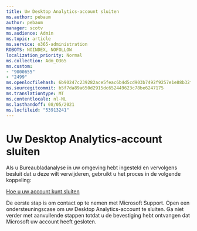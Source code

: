 ```yaml
---
title: Uw Desktop Analytics-account sluiten
ms.author: pebaum
author: pebaum
manager: scotv
ms.audience: Admin
ms.topic: article
ms.service: o365-administration
ROBOTS: NOINDEX, NOFOLLOW
localization_priority: Normal
ms.collection: Adm_O365
ms.custom:
- "9000655"
- "2499"
ms.openlocfilehash: 6b90247c239282ace5feac6b4d5cd903b7492f9257e1e88b32f0716d0cd1c03f
ms.sourcegitcommit: b5f7da89a650d2915dc652449623c78be6247175
ms.translationtype: MT
ms.contentlocale: nl-NL
ms.lasthandoff: 08/05/2021
ms.locfileid: "53913241"
---
```

# <a name="how-to-close-your-desktop-analytics-account"></a>Uw Desktop Analytics-account sluiten

Als u Bureaubladanalyse in uw omgeving hebt ingesteld en vervolgens besluit dat u deze wilt verwijderen, gebruikt u het proces in de volgende koppeling:

[Hoe u uw account kunt sluiten](https://docs.microsoft.com/configmgr/desktop-analytics/account-close)

De eerste stap is om contact op te nemen met Microsoft Support. Open een ondersteuningscase om uw Desktop Analytics-account te sluiten. Ga niet verder met aanvullende stappen totdat u de bevestiging hebt ontvangen dat Microsoft uw account heeft gesloten.